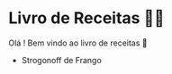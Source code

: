 # Livro de Receitas :woman_cook:

Olá ! Bem vindo ao livro de receitas :wave:

- Strogonoff de Frango

  


